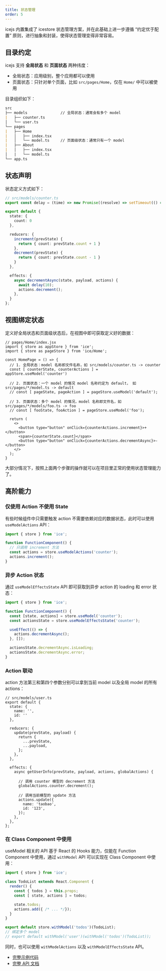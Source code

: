 ```yaml
---
title: 状态管理
order: 5
---
```


icejs 内置集成了 icestore 状态管理方案，并在此基础上进一步遵循 “约定优于配置” 原则，进行抽象和封装，使得状态管理变得非常容易。

## 目录约定

icejs 支持 **全局状态** 和 **页面状态** 两种纬度：

- 全局状态：应用级别，整个应用都可以使用
- 页面状态：只针对单个页面，比如 `src/pages/Home`，仅在 `Home/` 中可以被使用

目录组织如下：

```md
src
├── models               // 全局状态：通常会有多个 model
|   ├── counter.ts
│   └── user.ts
└── pages
|   ├── Home
|   │   ├── index.tsx
|   │   └── model.ts     // 页面级状态：通常只有一个 model
|   ├── About
|   │   ├── index.tsx
│   |   └── model.ts
└── app.ts
```

## 状态声明

状态定义方式如下：

```ts
// src/models/counter.ts
export const delay = (time) => new Promise((resolve) => setTimeout(() => resolve(), time));

export default {
  state: {
    count: 0
  },

  reducers: {
    increment(prevState) {
      return { count: prevState.count + 1 }
    },
    decrement(prevState) {
      return { count: prevState.count - 1 }
    }
  },

  effects: {
    async decrementAsync(state, payload, actions) {
      await delay(10);
      actions.decrement();
    },
  }
};
```

## 视图绑定状态

定义好全局状态和页面级状态后，在视图中即可获取定义好的数据：

```tsx
// pages/Home/index.jsx
import { store as appStore } from 'ice';
import { store as pageStore } from 'ice/Home';

const HomePage = () => {
  // 1. 全局状态：model 名称即文件名称，如 src/models/counter.ts -> counter
  const [ counterState, counterActions ] = appStore.useModel('counter')

  // 2. 页面状态：一个 model 的情况 model 名称约定为 default， 如 src/pages/*/model.ts -> default
  // const [ pageState, pageAction ] = pageStore.useModel('default');

  // 3. 页面状态：多个 model 的情况，model 名称即文件名，如 src/pages/*/models/foo.ts -> foo
  // const [ fooState, fooAction ] = pageStore.useModel('foo');

  return (
    <>
      <button type="button" onClick={counterActions.increment}>+</button>
      <span>{counterState.count}</span>
      <button type="button" onClick={counterActions.decrementAsync}>-</button>
    </>
  );
}
```

大部分情况下，按照上面两个步骤的操作就可以在项目里正常的使用状态管理能力了。

## 高阶能力

### 仅使用 Action 不使用 State

有些时候组件中只需要触发 action 不需要依赖对应的数据状态，此时可以使用 `useModelActions` API：

```js
import { store } from 'ice';

function FunctionComponent() {
  // 只调用 increment 方法
  const actions = store.useModelActions('counter');
  actions.increment();
}
```

### 异步 Action 状态

通过 `useModelEffectsState` API 即可获取到异步 action 的 loading 和 error 状态：

```js
import { store } from 'ice';

function FunctionComponent() {
  const [state, actions] = store.useModel('counter');
  const actionsState = store.useModelEffectsState('counter');

  useEffect(() => {
    actions.decrementAsync();
  }, []);

  actionsState.decrementAsync.isLoading;
  actionsState.decrementAsync.error;
}
```

### Action 联动

action 方法第三和第四个参数分别可以拿到当前 model 以及全局 model 的所有 actions：

```tsx
// src/models/user.ts
export default {
  state: {
    name: '',
    id: ''
  },

  reducers: {
    update(prevState, payload) {
      return {
        ...prevState,
        ...payload,
      };
    },
  },

  effects: {
    async getUserInfo(prevState, payload, actions, globalActions) {

      // 调用 counter 模型的 decrement 方法
      globalActions.counter.decrement();

      // 调用当前模型的 update 方法
      actions.update({
        name: 'taobao',
        id: '123',
      });
    },
  },
};

```

### 在 Class Component 中使用

useModel 相关的 API 基于 React 的 Hooks 能力，仅能在 Function Component 中使用，通过 `withModel` API 可以实现在 Class Component 中使用：

```js
import { store } from 'ice';

class TodoList extends React.Component {
  render() {
    const { todos } = this.props;
    const [ state, actions ] = todos;

    state.todos;
    actions.add({ /* ... */});
  }
}

export default store.withModel('todos')(TodoList);
// 绑定多个 model
// export default withModel('user')(withModel('todos')(TodoList));
```

同时，也可以使用 `withModelActions` 以及 `withModelEffectsState` API。

* [完整示例代码](https://github.com/ice-lab/icejs/tree/master/examples/basic-store)
* [完整 API 文档](https://github.com/ice-lab/icestore/blob/master/docs/api.md)
